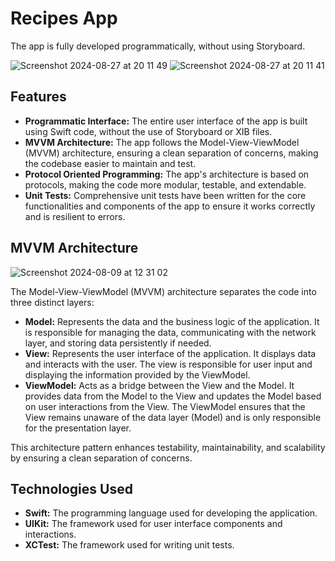 # Recipes App

 The app is fully developed programmatically, without using Storyboard.

![Screenshot 2024-08-27 at 20 11 49](https://github.com/user-attachments/assets/a9b397c1-db0c-41ac-b86e-c6e12579dd61) ![Screenshot 2024-08-27 at 20 11 41](https://github.com/user-attachments/assets/a687695b-77a7-48b5-818e-1d92535416cb)

## Features

- **Programmatic Interface:** The entire user interface of the app is built using Swift code, without the use of Storyboard or XIB files.
- **MVVM Architecture:** The app follows the Model-View-ViewModel (MVVM) architecture, ensuring a clean separation of concerns, making the codebase easier to maintain and test.
- **Protocol Oriented Programming:** The app's architecture is based on protocols, making the code more modular, testable, and extendable.
- **Unit Tests:** Comprehensive unit tests have been written for the core functionalities and components of the app to ensure it works correctly and is resilient to errors.

## MVVM Architecture

![Screenshot 2024-08-09 at 12 31 02](https://github.com/user-attachments/assets/6544dc18-5dbf-424b-b8cb-fcfe1a2bbe88)

The Model-View-ViewModel (MVVM) architecture separates the code into three distinct layers:

- **Model:** Represents the data and the business logic of the application. It is responsible for managing the data, communicating with the network layer, and storing data persistently if needed.
- **View:** Represents the user interface of the application. It displays data and interacts with the user. The view is responsible for user input and displaying the information provided by the ViewModel.
- **ViewModel:** Acts as a bridge between the View and the Model. It provides data from the Model to the View and updates the Model based on user interactions from the View. The ViewModel ensures that the View remains unaware of the data layer (Model) and is only responsible for the presentation layer.

This architecture pattern enhances testability, maintainability, and scalability by ensuring a clean separation of concerns.

## Technologies Used

- **Swift:** The programming language used for developing the application.
- **UIKit:** The framework used for user interface components and interactions.
- **XCTest:** The framework used for writing unit tests.
